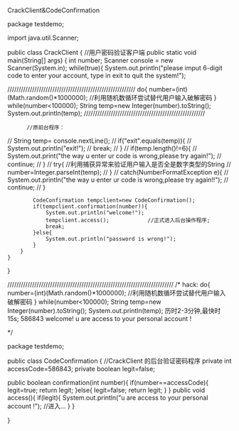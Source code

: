 CrackClient&CodeConfirmation


package testdemo;

import java.util.Scanner;

public class CrackClient {                           //用户密码验证客户端
	public static void main(String[] args) {
		int number;
		Scanner console = new Scanner(System.in);
		while(true){
			System.out.println("please imput 6-digit code to enter your account, type in exit to quit the system!");
			
/////////////////////////////////////////////////////////
			do{
			number=(int)(Math.random()*1000000);     //利用随机数循环尝试替代用户输入破解密码
			}
			while(number<100000);
			String temp=new Integer(number).toString();
		    System.out.println(temp);
//////////////////////////////////////////////////////
			
          //原前台程序：			
//          String temp= console.nextLine();
//			if("exit".equals(temp)){
//				System.out.println("exit!");
//				break;
//			}
//			if(temp.length()!=6){
//				System.out.print("the way u enter ur code is wrong,please try again!");
//				continue;
//			}
//			try{                                   //利用捕获异常来验证用户输入是否全是数字类型的String
//				number=Integer.parseInt(temp);
//			}
//			catch(NumberFormatException e){
//				System.out.println("the way u enter ur code is wrong,please try again!!");
//				continue;
//			}
		    
			CodeConfirmation tempclient=new CodeConfirmation();
			if(tempclient.confirmation(number)){
				System.out.println("welcome!");
				tempclient.access();            //正式进入后台操作程序;
				break;
			}else{
				System.out.println("password is wrong!");
			}
		}
	}
}

//////////////////////////////////////////////////////////////////////////
/* hack:
			do{
			number=(int)(Math.random()*1000000);     //利用随机数循环尝试替代用户输入破解密码
			}
			while(number<100000);
			String temp=new Integer(number).toString();
		    System.out.println(temp);
	     历时2-3分钟,最快时15s;
      586843
      welcome!
      u are access to your personal account !
  
 */









package testdemo;

public class CodeConfirmation {  //CrackClient 的后台验证密码程序
private int accessCode=586843;
private boolean legit=false;

public boolean confirmation(int number){
	if(number==accessCode){
		legit=true;
		return legit;
}else{
	legit=false;
	return legit;
}
}
public void access(){
	if(legit){
		System.out.println("u are access to your personal account !");
		//进入...
	}
}

}

